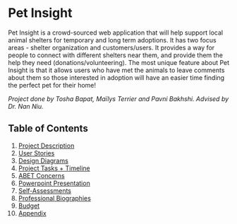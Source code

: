 # Pet Insight

Pet Insight is a crowd-sourced web application that will help support local animal shelters for temporary and long term adoptions. It has two focus areas - shelter organization and customers/users. It provides a way for people to connect with different shelters near them, and provide them the help they need (donations/volunteering). The most unique feature about Pet Insight is that it allows users who have met the animals to leave comments about them so those interested in adoption will have an easier time finding the perfect pet for their home!

<em>Project done by Tosha Bapat, Maïlys Terrier and Pavni Bakhshi.
Advised by Dr. Nan Niu.</em>

## Table of Contents
1. [Project Description][2]
2. [User Stories][3]
3. [Design Diagrams][11]
4. [Project Tasks + Timeline][4]
5. [ABET Concerns][5]
6. [Powerpoint Presentation][6]
7. [Self-Assessments][7]
8. [Professional Biographies][8]
9. [Budget][9]
10. [Appendix][10]

[2]: https://github.com/mterrier23/PetInsights/blob/master/Project%20Report/2_ProjectDescription_grp/PetInsight%20Project%20Proposal.docx
[3]: https://github.com/mterrier23/PetInsights/blob/master/Project%20Report/4_UserStories_grp/UserStories.md
[11]: https://github.com/mterrier23/PetInsights/tree/master/Project%20Report/DesignDiagrams
[4]: https://github.com/mterrier23/PetInsights/tree/master/Project%20Report/6_Milestones_Timeline_EffortMatrix
[5]: https://github.com/mterrier23/PetInsights/blob/master/Project%20Report/7_MajorConstraints/constraints.md
[6]: https://docs.google.com/presentation/d/1Gy6DCWhOjE2iJGElW2_49zUsKKXQ_7DmXo7aEqvGyrA/edit?usp=sharing
[7]: https://github.com/mterrier23/PetInsights/tree/master/Project%20Report/3_SelfAssessments_ind
[8]: https://github.com/mterrier23/PetInsights/tree/master/Project%20Report/1_Biography_ind
[9]: https://github.com/mterrier23/PetInsights/blob/master/Project%20Report/Expense_Report.md
[10]: https://github.com/mterrier23/PetInsights/tree/master/Project%20Report/Appendix
